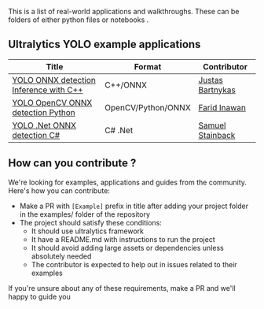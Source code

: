 This is a list of real-world applications and walkthroughs. These can be folders of either python files or notebooks .

## Ultralytics YOLO example applications

| Title                                                           | Format             | Contributor                                         |
| --------------------------------------------------------------- | ------------------ | --------------------------------------------------- |
| [YOLO ONNX detection Inference with C++](./Yolov8_CPP_Inference) | C++/ONNX           | [Justas Bartnykas](https://github.com/JustasBart)   |
| [YOLO OpenCV ONNX detection Python](./YOLOv8-OpenCV-ONNX-Python)        | OpenCV/Python/ONNX | [Farid Inawan](https://github.com/frdteknikelektro) |
| [YOLO .Net ONNX detection C#](https://www.nuget.org/packages/Yolov8.Net)| C# .Net | [Samuel Stainback](https://github.com/sstainba)

## How can you contribute ?

We're looking for examples, applications and guides from the community. Here's how you can contribute:

- Make a PR with `[Example]` prefix in title after adding your project folder in the examples/ folder of the repository
- The project should satisfy these conditions:
  - It should use ultralytics framework
  - It have a README.md with instructions to run the project
  - It should avoid adding large assets or dependencies unless absolutely needed
  - The contributor is expected to help out in issues related to their examples

If you're unsure about any of these requirements, make a PR and we'll happy to guide you
